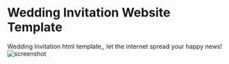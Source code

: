 # Wedding Invitation Website Template

Wedding Invitation html template,, let the internet spread your happy news!
<img src="screenshot.jpg" alt="screenshot">
